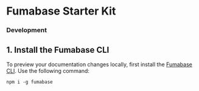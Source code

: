 # Fumabase Starter Kit

### Development

## 1. Install the Fumabase CLI

To preview your documentation changes locally, first install the [Fumabase CLI](https://www.npmjs.com/package/fumabase). Use the following command:

```
npm i -g fumabase
```





